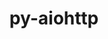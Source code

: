 ---
title: "py-aiohttp"
layout: cache
categories: [package, develop-2024-06-09]
meta: {"versions": ["3.9.5"], "compilers": ["apple-clang@=15.0.0", "gcc@=11.4.0", "gcc@=9.4.0", "oneapi@=2024.0.0"], "oss": ["ubuntu20.04", "ubuntu22.04", "ventura"], "platforms": ["darwin", "linux"], "targets": ["aarch64", "neoverse_v1", "ppc64le", "x86_64_v3"], "stacks": ["e4s", "e4s-neoverse_v1", "e4s-oneapi", "e4s-power", "ml-darwin-aarch64-mps", "ml-linux-x86_64-cpu", "ml-linux-x86_64-cuda", "root"], "num_specs": 10, "num_specs_by_stack": {"ml-linux-x86_64-cuda": 2, "root": 10, "ml-linux-x86_64-cpu": 2, "ml-darwin-aarch64-mps": 2, "e4s-neoverse_v1": 2, "e4s-oneapi": 1, "e4s-power": 1, "e4s": 2}}
spec_details: [{"hash": "agxekjxv6qocufywf2uzi47nlvi6od7o", "compiler": "gcc@=11.4.0", "versions": ["3.9.5"], "os": "ubuntu22.04", "platform": "linux", "target": "x86_64_v3", "variants": ["build_system=python_pip"], "stacks": ["ml-linux-x86_64-cuda", "root", "ml-linux-x86_64-cpu"], "size": "-", "tarball": "https://binaries.spack.io/develop-2024-06-09/build_cache/linux-ubuntu22.04-x86_64_v3/gcc-11.4.0/py-aiohttp-3.9.5/linux-ubuntu22.04-x86_64_v3-gcc-11.4.0-py-aiohttp-3.9.5-agxekjxv6qocufywf2uzi47nlvi6od7o.spack"}, {"hash": "coiw5a3ppnywhbaj6n6ijxq4cmyom3fh", "compiler": "apple-clang@=15.0.0", "versions": ["3.9.5"], "os": "ventura", "platform": "darwin", "target": "aarch64", "variants": ["build_system=python_pip"], "stacks": ["ml-darwin-aarch64-mps", "root"], "size": "-", "tarball": "https://binaries.spack.io/develop-2024-06-09/build_cache/darwin-ventura-aarch64/apple-clang-15.0.0/py-aiohttp-3.9.5/darwin-ventura-aarch64-apple-clang-15.0.0-py-aiohttp-3.9.5-coiw5a3ppnywhbaj6n6ijxq4cmyom3fh.spack"}, {"hash": "qjxddcxd5rd34535uckwvs7nnh4dc2c7", "compiler": "gcc@=11.4.0", "versions": ["3.9.5"], "os": "ubuntu22.04", "platform": "linux", "target": "neoverse_v1", "variants": ["build_system=python_pip"], "stacks": ["e4s-neoverse_v1", "root"], "size": "-", "tarball": "https://binaries.spack.io/develop-2024-06-09/build_cache/linux-ubuntu22.04-neoverse_v1/gcc-11.4.0/py-aiohttp-3.9.5/linux-ubuntu22.04-neoverse_v1-gcc-11.4.0-py-aiohttp-3.9.5-qjxddcxd5rd34535uckwvs7nnh4dc2c7.spack"}, {"hash": "udreadlespsof52lygtxwszyoaeqqkmb", "compiler": "apple-clang@=15.0.0", "versions": ["3.9.5"], "os": "ventura", "platform": "darwin", "target": "aarch64", "variants": ["build_system=python_pip"], "stacks": ["ml-darwin-aarch64-mps", "root"], "size": "-", "tarball": "https://binaries.spack.io/develop-2024-06-09/build_cache/darwin-ventura-aarch64/apple-clang-15.0.0/py-aiohttp-3.9.5/darwin-ventura-aarch64-apple-clang-15.0.0-py-aiohttp-3.9.5-udreadlespsof52lygtxwszyoaeqqkmb.spack"}, {"hash": "chqtjbugfmizbfuttpvgkjw4f345oe6u", "compiler": "gcc@=11.4.0", "versions": ["3.9.5"], "os": "ubuntu22.04", "platform": "linux", "target": "neoverse_v1", "variants": ["build_system=python_pip"], "stacks": ["e4s-neoverse_v1", "root"], "size": "-", "tarball": "https://binaries.spack.io/develop-2024-06-09/build_cache/linux-ubuntu22.04-neoverse_v1/gcc-11.4.0/py-aiohttp-3.9.5/linux-ubuntu22.04-neoverse_v1-gcc-11.4.0-py-aiohttp-3.9.5-chqtjbugfmizbfuttpvgkjw4f345oe6u.spack"}, {"hash": "3ae546t4kblccqcqdtickmuw5nmswki4", "compiler": "gcc@=11.4.0", "versions": ["3.9.5"], "os": "ubuntu22.04", "platform": "linux", "target": "x86_64_v3", "variants": ["build_system=python_pip"], "stacks": ["ml-linux-x86_64-cuda", "root", "ml-linux-x86_64-cpu"], "size": "-", "tarball": "https://binaries.spack.io/develop-2024-06-09/build_cache/linux-ubuntu22.04-x86_64_v3/gcc-11.4.0/py-aiohttp-3.9.5/linux-ubuntu22.04-x86_64_v3-gcc-11.4.0-py-aiohttp-3.9.5-3ae546t4kblccqcqdtickmuw5nmswki4.spack"}, {"hash": "3zin3erbkypxytsvm5ak4h2akgdto6if", "compiler": "oneapi@=2024.0.0", "versions": ["3.9.5"], "os": "ubuntu22.04", "platform": "linux", "target": "x86_64_v3", "variants": ["build_system=python_pip"], "stacks": ["root", "e4s-oneapi"], "size": "-", "tarball": "https://binaries.spack.io/develop-2024-06-09/build_cache/linux-ubuntu22.04-x86_64_v3/oneapi-2024.0.0/py-aiohttp-3.9.5/linux-ubuntu22.04-x86_64_v3-oneapi-2024.0.0-py-aiohttp-3.9.5-3zin3erbkypxytsvm5ak4h2akgdto6if.spack"}, {"hash": "r4bjn6winbovjytzwxkw32y6tiyfb74y", "compiler": "gcc@=9.4.0", "versions": ["3.9.5"], "os": "ubuntu20.04", "platform": "linux", "target": "ppc64le", "variants": ["build_system=python_pip"], "stacks": ["root", "e4s-power"], "size": "-", "tarball": "https://binaries.spack.io/develop-2024-06-09/build_cache/linux-ubuntu20.04-ppc64le/gcc-9.4.0/py-aiohttp-3.9.5/linux-ubuntu20.04-ppc64le-gcc-9.4.0-py-aiohttp-3.9.5-r4bjn6winbovjytzwxkw32y6tiyfb74y.spack"}, {"hash": "iatenpjucoptfia7hmp4jbmrrgbloakg", "compiler": "gcc@=11.4.0", "versions": ["3.9.5"], "os": "ubuntu22.04", "platform": "linux", "target": "x86_64_v3", "variants": ["build_system=python_pip"], "stacks": ["root", "e4s"], "size": "-", "tarball": "https://binaries.spack.io/develop-2024-06-09/build_cache/linux-ubuntu22.04-x86_64_v3/gcc-11.4.0/py-aiohttp-3.9.5/linux-ubuntu22.04-x86_64_v3-gcc-11.4.0-py-aiohttp-3.9.5-iatenpjucoptfia7hmp4jbmrrgbloakg.spack"}, {"hash": "eifolmpkqtdxfwdl32zh4auuu7m2wfj6", "compiler": "gcc@=11.4.0", "versions": ["3.9.5"], "os": "ubuntu22.04", "platform": "linux", "target": "x86_64_v3", "variants": ["build_system=python_pip"], "stacks": ["root", "e4s"], "size": "-", "tarball": "https://binaries.spack.io/develop-2024-06-09/build_cache/linux-ubuntu22.04-x86_64_v3/gcc-11.4.0/py-aiohttp-3.9.5/linux-ubuntu22.04-x86_64_v3-gcc-11.4.0-py-aiohttp-3.9.5-eifolmpkqtdxfwdl32zh4auuu7m2wfj6.spack"}]
---
